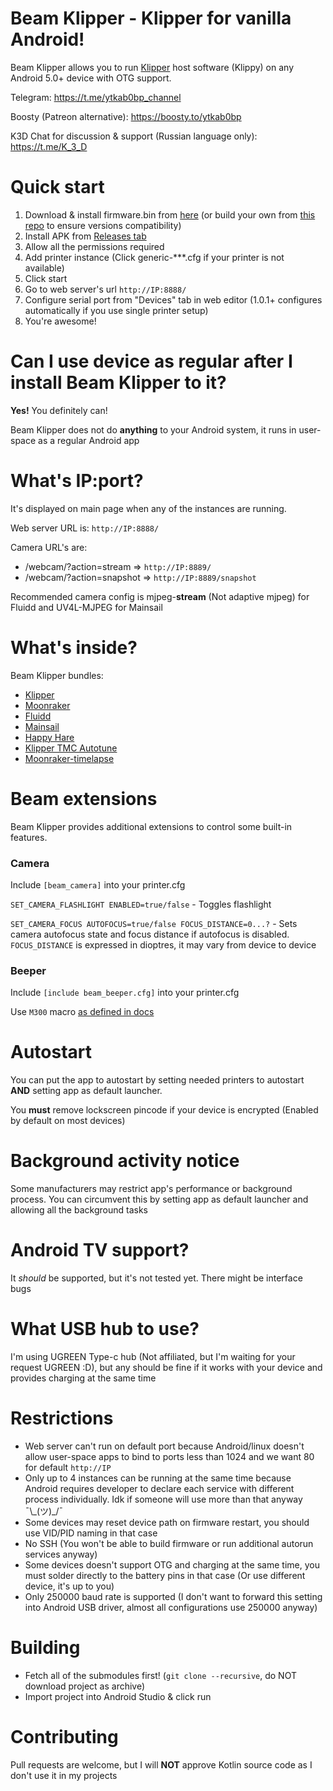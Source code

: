 # Beam Klipper - Klipper for vanilla Android!

Beam Klipper allows you to run [Klipper](https://github.com/KevinOConnor/klipper) host software (Klippy) on any Android 5.0+ device with OTG support.

Telegram: https://t.me/ytkab0bp_channel

Boosty (Patreon alternative): https://boosty.to/ytkab0bp

K3D Chat for discussion & support (Russian language only): https://t.me/K_3_D

# Quick start

1. Download & install firmware.bin from [here](https://github.com/utkabobr/klipper/tree/prebuilt-v0.12.0) (or build your own from [this repo](https://github.com/utkabobr/klipper) to ensure versions compatibility)
2. Install APK from [Releases tab](https://github.com/utkabobr/BeamKlipper/releases/latest)
3. Allow all the permissions required
4. Add printer instance (Click generic-***.cfg if your printer is not available)
5. Click start
6. Go to web server's url `http://IP:8888/`
7. Configure serial port from "Devices" tab in web editor (1.0.1+ configures automatically if you use single printer setup)
8. You're awesome!

# Can I use device as regular after I install Beam Klipper to it?

**Yes!** You definitely can!

Beam Klipper does not do **anything** to your Android system, it runs in user-space as a regular Android app

# What's IP:port?

It's displayed on main page when any of the instances are running.

Web server URL is: `http://IP:8888/`

Camera URL's are:
- /webcam/?action=stream => `http://IP:8889/`
- /webcam/?action=snapshot => `http://IP:8889/snapshot`

Recommended camera config is mjpeg-**stream** (Not adaptive mjpeg) for Fluidd and UV4L-MJPEG for Mainsail

# What's inside?

Beam Klipper bundles:
- [Klipper](https://github.com/KevinOConnor/klipper)
- [Moonraker](https://github.com/Arksine/moonraker)
- [Fluidd](https://github.com/fluidd-core/fluidd)
- [Mainsail](https://github.com/mainsail-crew/mainsail)
- [Happy Hare](https://github.com/moggieuk/Happy-Hare)
- [Klipper TMC Autotune](https://github.com/andrewmcgr/klipper_tmc_autotune)
- [Moonraker-timelapse](https://github.com/mainsail-crew/moonraker-timelapse)

# Beam extensions

Beam Klipper provides additional extensions to control some built-in features.

### Camera

Include `[beam_camera]` into your printer.cfg

`SET_CAMERA_FLASHLIGHT ENABLED=true/false` - Toggles flashlight

`SET_CAMERA_FOCUS AUTOFOCUS=true/false FOCUS_DISTANCE=0...?` - Sets camera autofocus state and focus distance if autofocus is disabled. `FOCUS_DISTANCE` is expressed in dioptres, it may vary from device to device

### Beeper

Include `[include beam_beeper.cfg]` into your printer.cfg

Use `M300` macro [as defined in docs](https://marlinfw.org/docs/gcode/M300.html)

# Autostart

You can put the app to autostart by setting needed printers to autostart **AND** setting app as default launcher.

You **must** remove lockscreen pincode if your device is encrypted (Enabled by default on most devices)

# Background activity notice

Some manufacturers may restrict app's performance or background process.
You can circumvent this by setting app as default launcher and allowing all the background tasks

# Android TV support?

It *should* be supported, but it's not tested yet. There might be interface bugs

# What USB hub to use?

I'm using UGREEN Type-c hub (Not affiliated, but I'm waiting for your request UGREEN :D), but any should be fine if it works with your device and provides charging at the same time

# Restrictions

- Web server can't run on default port because Android/linux doesn't allow user-space apps to bind to ports less than 1024 and we want 80 for default `http://IP`
- Only up to 4 instances can be running at the same time because Android requires developer to declare each service with different process individually. Idk if someone will use more than that anyway ¯\\\_(ツ)\_/¯
- Some devices may reset device path on firmware restart, you should use VID/PID naming in that case
- No SSH (You won't be able to build firmware or run additional autorun services anyway)
- Some devices doesn't support OTG and charging at the same time, you must solder directly to the battery pins in that case (Or use different device, it's up to you)
- Only 250000 baud rate is supported (I don't want to forward this setting into Android USB driver, almost all configurations use 250000 anyway)

# Building

- Fetch all of the submodules first! (`git clone --recursive`, do NOT download project as archive)
- Import project into Android Studio & click run

# Contributing

Pull requests are welcome, but I will **NOT** approve Kotlin source code as I don't use it in my projects
